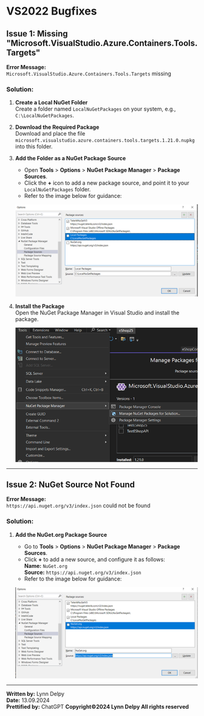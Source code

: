 # VS2022 Bugfixes

## Issue 1: Missing "Microsoft.VisualStudio.Azure.Containers.Tools.Targets"
**Error Message:**  
`Microsoft.VisualStudio.Azure.Containers.Tools.Targets` missing

### Solution:
1. **Create a Local NuGet Folder**  
   Create a folder named `LocalNuGetPackages` on your system, e.g.,  
   `C:\LocalNuGetPackages`.

2. **Download the Required Package**  
   Download and place the file `microsoft.visualstudio.azure.containers.tools.targets.1.21.0.nupkg` into this folder.

3. **Add the Folder as a NuGet Package Source**  
   - Open **Tools** > **Options** > **NuGet Package Manager** > **Package Sources**.
   - Click the **+** icon to add a new package source, and point it to your `LocalNuGetPackages` folder.
   - Refer to the image below for guidance:

   ![Adding NuGet Package Source](images/optionsAdd.png)

4. **Install the Package**  
   Open the NuGet Package Manager in Visual Studio and install the package.

   ![Installing the package](images/install.png)

---

## Issue 2: NuGet Source Not Found  
**Error Message:**  
`https://api.nuget.org/v3/index.json` could not be found

### Solution:
1. **Add the NuGet.org Package Source**  
   - Go to **Tools** > **Options** > **NuGet Package Manager** > **Package Sources**.
   - Click **+** to add a new source, and configure it as follows:  
     **Name:** `NuGet.org`  
     **Source:** `https://api.nuget.org/v3/index.json`
   - Refer to the image below for guidance:

   ![NuGet.org Source Setup](images/Nuget-org.png)

---

**Written by:** Lynn Delpy  
**Date:** 13.09.2024  
**Prettified by:** ChatGPT
**Copyright©2024 Lynn Delpy All rights reserved**